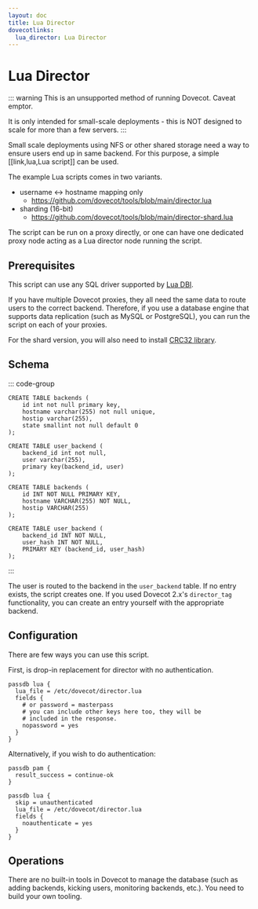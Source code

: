 ```yaml
---
layout: doc
title: Lua Director
dovecotlinks:
  lua_director: Lua Director
---
```


# Lua Director

::: warning
This is an unsupported method of running Dovecot. Caveat emptor.

It is only intended for small-scale deployments - this is NOT designed to
scale for more than a few servers.
:::

Small scale deployments using NFS or other shared storage need a way to
ensure users end up in same backend. For this purpose, a simple
[[link,lua,Lua script]] can be used.

The example Lua scripts comes in two variants.

* username &lt;-&gt; hostname mapping only
  * https://github.com/dovecot/tools/blob/main/director.lua
* sharding (16-bit)
  * https://github.com/dovecot/tools/blob/main/director-shard.lua

The script can be run on a proxy directly, or one can have one dedicated
proxy node acting as a Lua director node running the script.

## Prerequisites

This script can use any SQL driver supported by
[Lua DBI](https://github.com/mwild1/luadbi).

If you have multiple Dovecot proxies, they all need the same data to route
users to the correct backend. Therefore, if you use a database engine
that supports data replication (such as MySQL or PostgreSQL), you can run
the script on each of your proxies.

For the shard version, you will also need to install
[CRC32 library](https://github.com/hjelmeland/luacrc32).

## Schema

::: code-group
```sql[username to hostname schema]
CREATE TABLE backends (
    id int not null primary key,
    hostname varchar(255) not null unique,
    hostip varchar(255),
    state smallint not null default 0
);

CREATE TABLE user_backend (
    backend_id int not null,
    user varchar(255),
    primary key(backend_id, user)
);
```

```sql[sharding schema]
CREATE TABLE backends (
    id INT NOT NULL PRIMARY KEY,
    hostname VARCHAR(255) NOT NULL,
    hostip VARCHAR(255)
);

CREATE TABLE user_backend (
    backend_id INT NOT NULL,
    user_hash INT NOT NULL,
    PRIMARY KEY (backend_id, user_hash)
);
```
:::

The user is routed to the backend in the `user_backend` table. If no entry
exists, the script creates one. If you used Dovecot 2.x's `director_tag`
functionality, you can create an entry yourself with the appropriate backend.

## Configuration

There are few ways you can use this script.

First, is drop-in replacement for director with no authentication.

```[dovecot.conf]
passdb lua {
  lua_file = /etc/dovecot/director.lua
  fields {
    # or password = masterpass
    # you can include other keys here too, they will be
    # included in the response.
    nopassword = yes
  }
}
```

Alternatively, if you wish to do authentication:

```[dovecot.conf]
passdb pam {
  result_success = continue-ok
}

passdb lua {
  skip = unauthenticated
  lua_file = /etc/dovecot/director.lua
  fields {
    noauthenticate = yes
  }
}
```

## Operations

There are no built-in tools in Dovecot to manage the database (such as
adding backends, kicking users, monitoring backends, etc.). You need to
build your own tooling.
